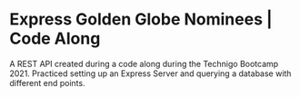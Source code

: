 # Express Golden Globe Nominees | Code Along 

A REST API created during a code along during the Technigo Bootcamp 2021. Practiced setting up an Express Server and querying a database with different end points. 
